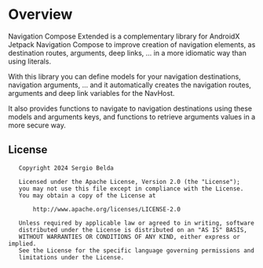 # Overview

Navigation Compose Extended is a complementary library for AndroidX Jetpack Navigation Compose to 
improve creation of navigation elements, as destination routes, arguments, deep links, … in a 
more idiomatic way than using literals.

With this library you can define models for your navigation destinations, navigation arguments, ...
and it automatically creates the navigation routes, arguments and deep link variables for the NavHost.

It also provides functions to navigate to navigation destinations using these models and arguments 
keys, and functions to retrieve arguments values in a more secure way.

## License

```
   Copyright 2024 Sergio Belda

   Licensed under the Apache License, Version 2.0 (the "License");
   you may not use this file except in compliance with the License.
   You may obtain a copy of the License at

       http://www.apache.org/licenses/LICENSE-2.0

   Unless required by applicable law or agreed to in writing, software
   distributed under the License is distributed on an "AS IS" BASIS,
   WITHOUT WARRANTIES OR CONDITIONS OF ANY KIND, either express or implied.
   See the License for the specific language governing permissions and
   limitations under the License.
```
